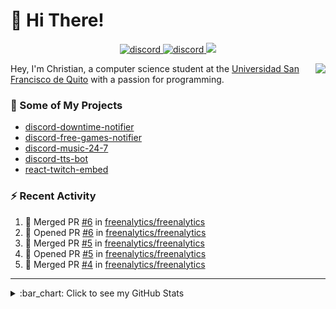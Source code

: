 # :wave: Hi There!

<p align="center">
  <a href="https://discord.gg/mhj3Zsv">
    <img alt="discord" src="https://img.shields.io/discord/730998659008823296.svg?label=&logo=discord&logoColor=ffffff&color=7389D8&labelColor=6A7EC2"/>
  </a>
  <a href="https://twitter.com/moonstar_x99">
    <img alt="discord" src="https://img.shields.io/twitter/follow/moonstar_x99?label=Follow%20Me%21&style=social"/>
  </a>
  <a href="https://badges.pufler.dev">
    <img src="https://badges.pufler.dev/visits/moonstar-x/moonstar-x?style=flat&logo=github">
  </a>
</p>

<img align="right" src="https://media.tenor.com/images/cb8fb20986aac7eef75c8ce6bc3997c0/tenor.gif" />

Hey, I'm Christian, a computer science student at the [Universidad San Francisco de Quito](http://www.usfq.edu.ec/Paginas/Inicio.aspx) with a passion for programming.

### :rocket: Some of My Projects

* [discord-downtime-notifier](https://github.com/moonstar-x/discord-downtime-notifier)
* [discord-free-games-notifier](https://github.com/moonstar-x/discord-free-games-notifier)
* [discord-music-24-7](https://github.com/moonstar-x/discord-music-24-7)
* [discord-tts-bot](https://github.com/moonstar-x/discord-tts-bot)
* [react-twitch-embed](https://github.com/moonstar-x/react-twitch-embed)

### :zap: Recent Activity

<!--START_SECTION:activity-->
1. 🎉 Merged PR [#6](https://github.com/freenalytics/freenalytics/pull/6) in [freenalytics/freenalytics](https://github.com/freenalytics/freenalytics)
2. 💪 Opened PR [#6](https://github.com/freenalytics/freenalytics/pull/6) in [freenalytics/freenalytics](https://github.com/freenalytics/freenalytics)
3. 🎉 Merged PR [#5](https://github.com/freenalytics/freenalytics/pull/5) in [freenalytics/freenalytics](https://github.com/freenalytics/freenalytics)
4. 💪 Opened PR [#5](https://github.com/freenalytics/freenalytics/pull/5) in [freenalytics/freenalytics](https://github.com/freenalytics/freenalytics)
5. 🎉 Merged PR [#4](https://github.com/freenalytics/freenalytics/pull/4) in [freenalytics/freenalytics](https://github.com/freenalytics/freenalytics)
<!--END_SECTION:activity-->

---

<details>
  <summary>
    :bar_chart: Click to see my GitHub Stats
  </summary>
  <p align="center">
    <br>
    <img alt="GitHub Stats" src="https://github-readme-stats.vercel.app/api?username=moonstar-x&count_private=true&show_icons=true&theme=dracula" />
    <br>
    <img alt="GitHub Top Languages" src="https://github-readme-stats.vercel.app/api/top-langs/?username=moonstar-x&layout=compact&theme=dracula" />
  </p>
</details>
